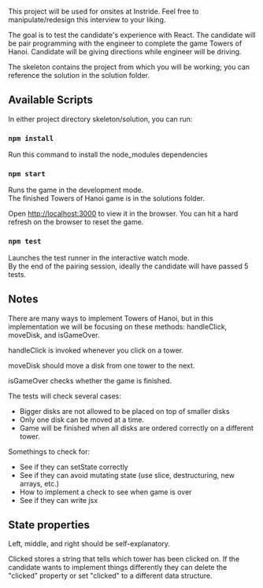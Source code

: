 This project will be used for onsites at Instride. Feel free to manipulate/redesign this interview to your liking.

The goal is to test the candidate's experience with React. The candidate will be pair programming with the engineer to complete the game Towers of Hanoi. Candidate will be giving directions while engineer will be driving. 

The skeleton contains the project from which you will be working; you can reference the solution in the solution folder.

## Available Scripts

In either project directory skeleton/solution, you can run:

### `npm install`

Run this command to install the node_modules dependencies

### `npm start`

Runs the game in the development mode.<br />
The finished Towers of Hanoi game is in the solutions folder. 

Open [http://localhost:3000](http://localhost:3000) to view it in the browser. 
You can hit a hard refresh on the browser to reset the game.

### `npm test`

Launches the test runner in the interactive watch mode.<br />
By the end of the pairing session, ideally the candidate will have passed 5 tests.


## Notes

There are many ways to implement Towers of Hanoi, but in this implementation we will be focusing on these methods: handleClick, moveDisk, and isGameOver. 

handleClick is invoked whenever you click on a tower.

moveDisk should move a disk from one tower to the next.

isGameOver checks whether the game is finished. 

The tests will check several cases:
- Bigger disks are not allowed to be placed on top of smaller disks
- Only one disk can be moved at a time. 
- Game will be finished when all disks are ordered correctly on a different tower.

Somethings to check for:
- See if they can setState correctly
- See if they can avoid mutating state (use slice, destructuring, new arrays, etc.)
- How to implement a check to see when game is over
- See if they can write jsx

## State properties

Left, middle, and right should be self-explanatory.

Clicked stores a string that tells which tower has been clicked on. If the candidate
wants to implement things differently they can delete the "clicked" property or set "clicked" to a different data structure.

